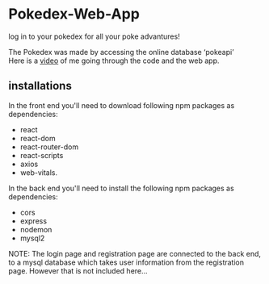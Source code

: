 # Pokedex-Web-App
log in to your pokedex for all your poke advantures!


The Pokedex was made by accessing the online database ‘pokeapi’\
Here is a [video](https://www.youtube.com/watch?v=dWNKYpaoEXA&ab_channel=PaceOfSol) of me going through the code and the web app.

## installations
In the front end you'll need to download following npm packages as dependencies: 
- react
- react-dom
- react-router-dom
- react-scripts
- axios
- web-vitals.


In the back end you'll need to install the following npm packages as dependencies: 
- cors
- express
- nodemon
- mysql2



NOTE: The login page and registration page are connected to the back end, to a mysql database which takes user information from the registration page. However that is not included here...


